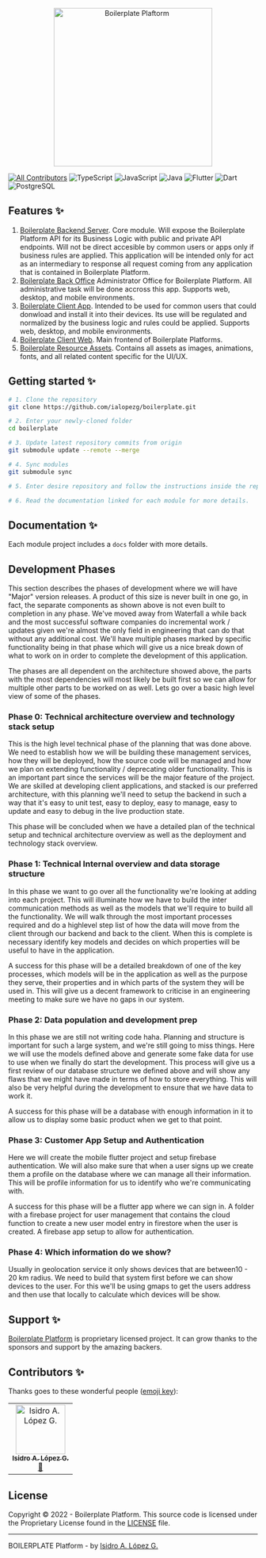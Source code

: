 <p align="center">
  <a href="https://rfcsapi.com/" target="blank"><img src="https://rfcsapi.com/assets/images/logo.png" width="320" alt="Boilerplate Plaftorm" /></a>
</p>

[![All Contributors](https://img.shields.io/badge/all_contributors-1-orange.svg?style=flat-square)](#contributors-)
![TypeScript](https://img.shields.io/badge/-TypeScript-000000?style=flat&logo=typescript)
![JavaScript](https://img.shields.io/badge/-JavaScript-000000?style=flat&logo=javascript)
![Java](https://img.shields.io/badge/-Java-000000?style=flat&logo=java)
![Flutter](https://img.shields.io/badge/-Flutter-000000?style=flat&logo=flutter)
![Dart](https://img.shields.io/badge/-Dart-000000?style=flat&logo=dart)
![PostgreSQL](https://img.shields.io/badge/-PostgreSQL-000000?style=flat&logo=postgresql)

## Features ✨

1. [Boilerplate Backend Server](https://github.com/ialopezg/boilerplate.git). Core module. Will expose the Boilerplate Platform API for its Business Logic with public and private API endpoints. Will not be direct accesible by common users or apps only if business rules are applied. This application will be intended only for act as an intermediary to response all request coming from any application that is contained in Boilerplate Platform.
2. [Boilerplate Back Office](https://github.com/ialopezg/boilerplate.git) Administrator Office for Boilerplate Platform. All administrative task will be done accross this app. Supports web, desktop, and mobile environments.
3. [Boilerplate Client App](https://github.com/ialopezg/boilerplate.git). Intended to be used for common users that could donwload and install it into their devices. Its use will be regulated and normalized by the business logic and rules could be applied. Supports web, desktop, and mobile environments.
4. [Boilerplate Client Web](https://github.com/ialopezg/boilerplate.git). Main frontend of Boilerplate Platforms.
5. [Boilerplate Resource Assets](https://github.com/ialopezg/boilerplate.git). Contains all assets as images, animations, fonts, and all related content specific for the UI/UX.

## Getting started ✨

```bash
# 1. Clone the repository
git clone https://github.com/ialopezg/boilerplate.git

# 2. Enter your newly-cloned folder
cd boilerplate

# 3. Update latest repository commits from origin
git submodule update --remote --merge

# 4. Sync modules
git submodule sync

# 5. Enter desire repository and follow the instructions inside the repository chosen.

# 6. Read the documentation linked for each module for more details.
```

## Documentation ✨

Each module project includes a `docs` folder with more details.

## Development Phases

This section describes the phases of development where we will have "Major" version releases. A product of this size is never built in one go, in fact, the separate components as shown above is not even built to completion in any phase. We've moved away from Waterfall a while back and the most successful software companies do incremental work / updates given we're almost the only field in engineering that can do that without any additional cost. We'll have multiple phases marked by specific functionality being in that phase which will give us a nice break down of what to work on in order to complete the development of this application.

The phases are all dependent on the architecture showed above, the parts with the most dependencies will most likely be built first so we can allow for multiple other parts to be worked on as well. Lets go over a basic high level view of some of the phases.

### Phase 0: Technical architecture overview and technology stack setup

This is the high level technical phase of the planning that was done above. We need to establish how we will be building these management services, how they will be deployed, how the source code will be managed and how we plan on extending functionality / deprecating older functionality. This is an important part since the services will be the major feature of the project. We are skilled at developing client applications, and stacked is our preferred architecture, with this planning we'll need to setup the backend in such a way that it's easy to unit test, easy to deploy, easy to manage, easy to update and easy to debug in the live production state.

This phase will be concluded when we have a detailed plan of the technical setup and technical architecture overview as well as the deployment and technology stack overview.

### Phase 1: Technical Internal overview and data storage structure

In this phase we want to go over all the functionality we're looking at adding into each project. This will illuminate how we have to build the inter communication methods as well as the models that we'll require to build all the functionality. We will walk through the most important processes required and do a highlevel step list of how the data will move from the client through our backend and back to the client. When this is complete is necessary identify key models and decides on which properties will be useful to have in the application.

A success for this phase will be a detailed breakdown of one of the key processes, which models will be in the application as well as the purpose they serve, their properties and in which parts of the system they will be used in. This will give us a decent framework to criticise in an engineering meeting to make sure we have no gaps in our system.

### Phase 2: Data population and development prep

In this phase we are still not writing code haha. Planning and structure is important for such a large system, and we're still going to miss things. Here we will use the models defined above and generate some fake data for use to use when we finally do start the development. This process will give us a first review of our database structure we defined above and will show any flaws that we might have made in terms of how to store everything. This will also be very helpful during the development to ensure that we have data to work it.

A success for this phase will be a database with enough information in it to allow us to display some basic product when we get to that point. 

### Phase 3: Customer App Setup and Authentication

Here we will create the mobile flutter project and setup firebase authentication. We will also make sure that when a user signs up we create them a profile on the database where we can manage all their information. This will be profile information for us to identify who we're communicating with.

A success for this phase will be a flutter app where we can sign in. A folder with a firebase project for user management that contains the cloud function to create a new user model entry in firestore when the user is created. A firebase app setup to allow for authentication.

### Phase 4: Which information do we show?

Usually in geolocation service it only shows devices that are between10 - 20 km radius. We need to build that system first before we can show devices to the user. For this we'll be using gmaps to get the users address and then use that locally to calculate which devices will be show.

## Support ✨

[Boilerplate Platform](https://github.com/ialopezg/boilerplate.git) is proprietary licensed project. It can grow thanks to the sponsors and support by the amazing backers.

## Contributors ✨

Thanks goes to these wonderful people ([emoji key](https://allcontributors.org/docs/en/emoji-key)):

<!-- ALL-CONTRIBUTORS-LIST:START - Do not remove or modify this section -->
<!-- prettier-ignore-start -->
<!-- markdownlint-disable -->
<table>
  <tr>
    <td align="center"><a href="https://github.com/ialopezg"><img src="https://avatars.githubusercontent.com/u/6828828?s=100&v=4" width="100px;" alt="Isidro A. López G."/><br /><sub><b>Isidro A. López G.</b></sub></a><br /><a href="https://github.com/ialopezg/boilerplate/issues?q=author%3Aialopezg" title="Bug reports">🐛</a></td>
  </tr>
</table>


## License

Copyright © 2022 - Boilerplate Platform. This source code is licensed under the Proprietary License found in the [LICENSE](LICENSE) file.

---

BOILERPLATE Platform - by [Isidro A. López G.](https://ialopezg.com/)
